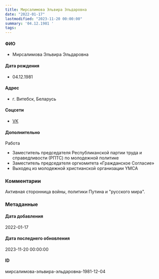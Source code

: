 ```yaml
---
title: Мирсалимова Эльвира Эльдаровна
date: "2022-01-17"
lastmodified: "2023-11-20 00:00:00"
summary: '04.12.1981 '
tags: 
---
```

<!--# pp1-->
<!--## Фигурант-->
<!--### Личные данные-->
#### ФИО
- Мирсалимова Эльвира Эльдаровна
#### Дата рождения
- 04.12.1981
#### Адрес
- г. Витебск, Беларусь
#### Соцсети
- [VK](https://vk.com/id20611049)
#### Дополнительно
Работа
- Заместитель председателя Республиканской партии труда и справедливости (РПТС) по молодежной политике
- Заместитель председателя оргкомитета «Гражданское Согласие»
- Выходец из молодежной христианской организации YMCA
### Комментарии
Активная сторонница войны, политики Путина и "русского мира".
### Метаданные
#### Дата добавления
2022-01-17
#### Дата последнего обновления
2023-11-20 00:00:00
#### ID
мирсалимова-эльвира-эльдаровна-1981-12-04
<!--## END;-->
